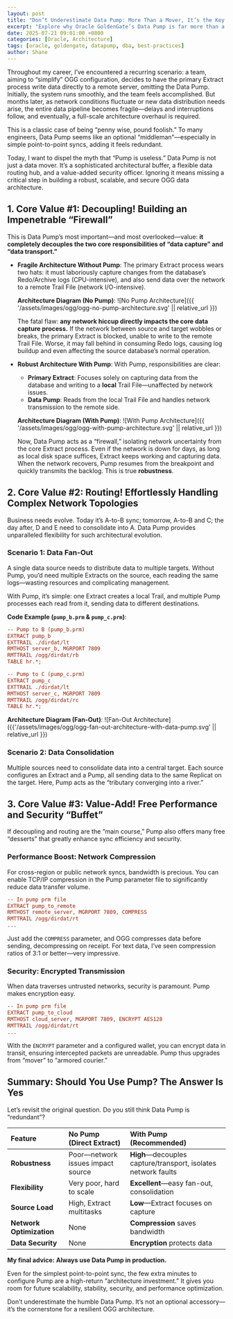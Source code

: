 ```yaml
---
layout: post
title: "Don’t Underestimate Data Pump: More Than a Mover, It’s the Key to OGG Architecture Optimization"
excerpt: "Explore why Oracle GoldenGate’s Data Pump is far more than a simple data mover. Learn how it decouples, routes, and enhances OGG architectures for robustness, flexibility, and security."
date: 2025-07-21 09:01:00 +0800
categories: [Oracle, Architecture]
tags: [oracle, goldengate, datapump, dba, best-practices]
author: Shane
---
```


Throughout my career, I’ve encountered a recurring scenario: a team, aiming to “simplify” OGG configuration, decides to have the primary Extract process write data directly to a remote server, omitting the Data Pump. Initially, the system runs smoothly, and the team feels accomplished. But months later, as network conditions fluctuate or new data distribution needs arise, the entire data pipeline becomes fragile—delays and interruptions follow, and eventually, a full-scale architecture overhaul is required.

This is a classic case of being “penny wise, pound foolish.” To many engineers, Data Pump seems like an optional “middleman”—especially in simple point-to-point syncs, adding it feels redundant.

Today, I want to dispel the myth that “Pump is useless.” Data Pump is not just a data mover. It’s a sophisticated architectural buffer, a flexible data routing hub, and a value-added security officer. Ignoring it means missing a critical step in building a robust, scalable, and secure OGG data architecture.

## 1. Core Value #1: Decoupling! Building an Impenetrable “Firewall”

This is Data Pump’s most important—and most overlooked—value: **it completely decouples the two core responsibilities of “data capture” and “data transport.”**

*   **Fragile Architecture Without Pump**: The primary Extract process wears two hats: it must laboriously capture changes from the database’s Redo/Archive logs (CPU-intensive), and also send data over the network to a remote Trail File (network I/O-intensive).

    **Architecture Diagram (No Pump)**:
![No Pump Architecture]({{ '/assets/images/ogg/ogg-no-pump-architecture.svg' || relative_url }})

    The fatal flaw: **any network hiccup directly impacts the core data capture process.** If the network between source and target wobbles or breaks, the primary Extract is blocked, unable to write to the remote Trail File. Worse, it may fall behind in consuming Redo logs, causing log buildup and even affecting the source database’s normal operation.

*   **Robust Architecture With Pump**: With Pump, responsibilities are clear:
    *   **Primary Extract**: Focuses solely on capturing data from the database and writing to a **local** Trail File—unaffected by network issues.
    *   **Data Pump**: Reads from the local Trail File and handles network transmission to the remote side.

    **Architecture Diagram (With Pump)**:
![With Pump Architecture]({{ '/assets/images/ogg/ogg-with-pump-architecture.svg' || relative_url }})

    Now, Data Pump acts as a “firewall,” isolating network uncertainty from the core Extract process. Even if the network is down for days, as long as local disk space suffices, Extract keeps working and capturing data. When the network recovers, Pump resumes from the breakpoint and quickly transmits the backlog. This is true **robustness**.

## 2. Core Value #2: Routing! Effortlessly Handling Complex Network Topologies

Business needs evolve. Today it’s A-to-B sync; tomorrow, A-to-B and C; the day after, D and E need to consolidate into A. Data Pump provides unparalleled flexibility for such architectural evolution.

### Scenario 1: Data Fan-Out

A single data source needs to distribute data to multiple targets. Without Pump, you’d need multiple Extracts on the source, each reading the same logs—wasting resources and complicating management.

With Pump, it’s simple: one Extract creates a local Trail, and multiple Pump processes each read from it, sending data to different destinations.

**Code Example (`pump_b.prm` & `pump_c.prm`)**:

```ini
-- Pump to B (pump_b.prm)
EXTRACT pump_b
EXTTRAIL ./dirdat/lt
RMTHOST server_b, MGRPORT 7809
RMTTRAIL /ogg/dirdat/rb
TABLE hr.*;
```

```ini
-- Pump to C (pump_c.prm)
EXTRACT pump_c
EXTTRAIL ./dirdat/lt
RMTHOST server_c, MGRPORT 7809
RMTTRAIL /ogg/dirdat/rc
TABLE hr.*;
```

**Architecture Diagram (Fan-Out)**:
![Fan-Out Architecture]({{'/assets/images/ogg/ogg-fan-out-architecture-with-data-pump.svg' || relative_url }})

### Scenario 2: Data Consolidation

Multiple sources need to consolidate data into a central target. Each source configures an Extract and a Pump, all sending data to the same Replicat on the target. Here, Pump acts as the “tributary converging into a river.”

## 3. Core Value #3: Value-Add! Free Performance and Security “Buffet”

If decoupling and routing are the “main course,” Pump also offers many free “desserts” that greatly enhance sync efficiency and security.

### Performance Boost: Network Compression

For cross-region or public network syncs, bandwidth is precious. You can enable TCP/IP compression in the Pump parameter file to significantly reduce data transfer volume.

```ini
-- In pump prm file
EXTRACT pump_to_remote
RMTHOST remote_server, MGRPORT 7809, COMPRESS
RMTTRAIL /ogg/dirdat/rt
...
```
Just add the `COMPRESS` parameter, and OGG compresses data before sending, decompressing on receipt. For text data, I’ve seen compression ratios of 3:1 or better—very impressive.

### Security: Encrypted Transmission

When data traverses untrusted networks, security is paramount. Pump makes encryption easy.

```ini
-- In pump prm file
EXTRACT pump_to_cloud
RMTHOST cloud_server, MGRPORT 7809, ENCRYPT AES128
RMTTRAIL /ogg/dirdat/rt
...
```
With the `ENCRYPT` parameter and a configured wallet, you can encrypt data in transit, ensuring intercepted packets are unreadable. Pump thus upgrades from “mover” to “armored courier.”

## Summary: Should You Use Pump? The Answer Is Yes

Let’s revisit the original question. Do you still think Data Pump is “redundant”?

| Feature | No Pump (Direct Extract) | With Pump (Recommended) |
| :--- | :--- | :--- |
| **Robustness** | Poor—network issues impact source | **High**—decouples capture/transport, isolates network faults |
| **Flexibility** | Very poor, hard to scale | **Excellent**—easy fan-out, consolidation |
| **Source Load** | High, Extract multitasks | **Low**—Extract focuses on capture |
| **Network Optimization** | None | **Compression** saves bandwidth |
| **Data Security** | None | **Encryption** protects data |

**My final advice:** **Always use Data Pump in production.**

Even for the simplest point-to-point sync, the few extra minutes to configure Pump are a high-return “architecture investment.” It gives you room for future scalability, stability, security, and performance optimization.

Don’t underestimate the humble Data Pump. It’s not an optional accessory—it’s the cornerstone for a resilient OGG architecture. 